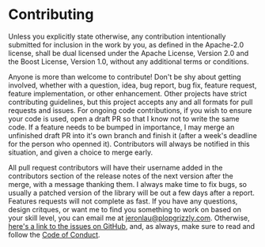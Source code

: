 # Contributing
Unless you explicitly state otherwise, any contribution intentionally submitted
for inclusion in the work by you, as defined in the Apache-2.0 license, shall be
dual licensed under the Apache License, Version 2.0 and the Boost License,
Version 1.0, without any additional terms or conditions.

Anyone is more than welcome to contribute!  Don't be shy about getting involved,
whether with a question, idea, bug report, bug fix, feature request, feature
implementation, or other enhancement.  Other projects have strict contributing
guidelines, but this project accepts any and all formats for pull requests and
issues.  For ongoing code contributions, if you wish to ensure your code is
used, open a draft PR so that I know not to write the same code.  If a feature
needs to be bumped in importance, I may merge an unfinished draft PR into it's
own branch and finish it (after a week's deadline for the person who openned
it).  Contributors will always be notified in this situation, and given a choice
to merge early.

All pull request contributors will have their username added in the contributors
section of the release notes of the next version after the merge, with a message
thanking them.  I always make time to fix bugs, so usually a patched version of
the library will be out a few days after a report.  Features requests will not
complete as fast.  If you have any questions, design critques, or want me to
find you something to work on based on your skill level, you can email me at
[jeronlau@plopgrizzly.com](mailto:jeronlau@plopgrizzly.com).  Otherwise,
[here's a link to the issues on GitHub](https://github.com/AldaronLau/fon/issues),
and, as always, make sure to read and follow the
[Code of Conduct](https://github.com/AldaronLau/fon/blob/main/CODE_OF_CONDUCT.md).
